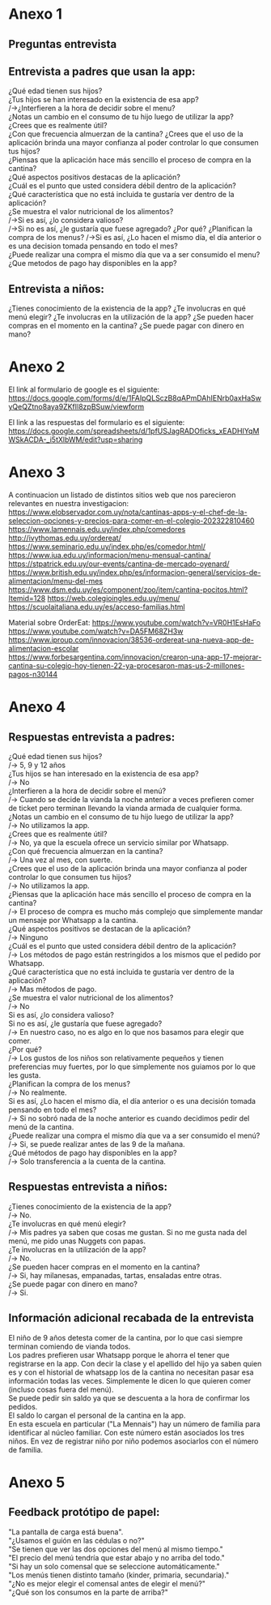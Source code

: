 # Anexo 1
## Preguntas entrevista

## Entrevista a padres que usan la app:
¿Qué edad tienen sus hijos?  
¿Tus hijos se han interesado en la existencia de esa app?  
  /->¿Interfieren a la hora de decidir sobre el menu?  
¿Notas un cambio en el consumo de tu hijo luego de utilizar la app?   
¿Crees que es realmente útil?  
¿Con que frecuencia almuerzan de la cantina?
¿Crees que el uso de la aplicación brinda una mayor confianza al poder controlar lo que consumen tus hijos?  
¿Piensas que la aplicación hace más sencillo el proceso de compra en la cantina?  
¿Qué aspectos positivos destacas de la aplicación?  
¿Cuál es el punto que usted considera débil dentro de la aplicación?  
¿Qué característica que no está incluida te gustaría ver dentro de la aplicación?  
¿Se muestra el valor nutricional de los alimentos?   
  /->Si es así, ¿lo considera valioso?  
  /->Si no es así, ¿le gustaría que fuese agregado? ¿Por qué? 
¿Planifican la compra de los menus?
  /->Si es así, ¿Lo hacen el mismo día, el día anterior o es una decision tomada pensando en todo el mes?  
¿Puede realizar una compra el mismo día que va a ser consumido el menu?
¿Que metodos de pago hay disponibles en la app?

## Entrevista a niños:
¿Tienes conocimiento de la existencia de la app?
¿Te involucras en qué menú elegir?
¿Te involucras en la utilización de la app?
¿Se pueden hacer compras en el momento en la cantina?
¿Se puede pagar con dinero en mano?

# Anexo 2
El link al formulario de google es el siguiente:
https://docs.google.com/forms/d/e/1FAIpQLSczB8qAPmDAhIENrb0axHaSwyQeQZtno8aya9ZKfIl8zpBSuw/viewform

El link a las respuestas del formulario es el siguiente:
https://docs.google.com/spreadsheets/d/1pfUSJagRADOficks_xEADHIYqMWSkACDA-_i5tXlbWM/edit?usp=sharing

# Anexo 3
A continuacion un listado de distintos sitios web que nos parecieron relevantes en nuestra investigacion:
https://www.elobservador.com.uy/nota/cantinas-apps-y-el-chef-de-la-seleccion-opciones-y-precios-para-comer-en-el-colegio-202322810460 
https://www.lamennais.edu.uy/index.php/comedores
http://ivythomas.edu.uy/ordereat/
https://www.seminario.edu.uy/index.php/es/comedor.html/ 
https://www.iua.edu.uy/informacion/menu-mensual-cantina/
https://stpatrick.edu.uy/our-events/cantina-de-mercado-oyenard/
https://www.british.edu.uy/index.php/es/informacion-general/servicios-de-alimentacion/menu-del-mes
https://www.dsm.edu.uy/es/component/zoo/item/cantina-pocitos.html?Itemid=128
https://web.colegioingles.edu.uy/menu/
https://scuolaitaliana.edu.uy/es/acceso-familias.html

Material sobre OrderEat:
https://www.youtube.com/watch?v=VR0H1EsHaFo 
https://www.youtube.com/watch?v=DA5FM68ZH3w
https://www.iproup.com/innovacion/38536-ordereat-una-nueva-app-de-alimentacion-escolar
https://www.forbesargentina.com/innovacion/crearon-una-app-17-mejorar-cantina-su-colegio-hoy-tienen-22-ya-procesaron-mas-us-2-millones-pagos-n30144

# Anexo 4
## Respuestas entrevista a padres:   
¿Qué edad tienen sus hijos?   
/-> 5, 9 y 12 años  
¿Tus hijos se han interesado en la existencia de esa app?   
/-> No   
¿Interfieren a la hora de decidir sobre el menú?   
/-> Cuando se decide la vianda la noche anterior a veces prefieren comer de ticket pero terminan llevando la vianda     armada de cualquier forma.   
¿Notas un cambio en el consumo de tu hijo luego de utilizar la app?   
/-> No utilizamos la app.   
¿Crees que es realmente útil?   
/-> No, ya que la escuela ofrece un servicio similar por Whatsapp.   
¿Con qué frecuencia almuerzan en la cantina?   
/-> Una vez al mes, con suerte.   
¿Crees que el uso de la aplicación brinda una mayor confianza al poder controlar lo que consumen tus hijos?   
/-> No utilizamos la app.   
¿Piensas que la aplicación hace más sencillo el proceso de compra en la cantina?   
/-> El proceso de compra es mucho más complejo que simplemente mandar un mensaje por Whatsapp a la cantina.   
¿Qué aspectos positivos se destacan de la aplicación?    
/-> Ninguno   
¿Cuál es el punto que usted considera débil dentro de la aplicación?    
/-> Los métodos de pago están restringidos a los mismos que el pedido por Whatsapp.   
¿Qué característica que no está incluida te gustaría ver dentro de la aplicación?    
/-> Mas métodos de pago.    
¿Se muestra el valor nutricional de los alimentos?    
/-> No    
Si es así, ¿lo considera valioso?   
Si no es así, ¿le gustaría que fuese agregado?    
/-> En nuestro caso, no es algo en lo que nos basamos para elegir que comer.   
¿Por qué?    
/-> Los gustos de los niños son relativamente pequeños y tienen preferencias muy fuertes, por lo que simplemente nos  guiamos por lo que les gusta.   
¿Planifican la compra de los menus?   
/-> No realmente.   
Si es así, ¿Lo hacen el mismo día, el día anterior o es una decisión tomada pensando en todo el mes?   
/-> Si no sobró nada de la noche anterior es cuando decidimos pedir del menú de la cantina.   
¿Puede realizar una compra el mismo día que va a ser consumido el menú?    
/-> Si, se puede realizar antes de las 9 de la mañana.   
¿Qué métodos de pago hay disponibles en la app?   
/-> Solo transferencia a la cuenta de la cantina.   

## Respuestas entrevista a niños:   
¿Tienes conocimiento de la existencia de la app?    
/-> No.   
¿Te involucras en qué menú elegir?    
/-> Mis padres ya saben que cosas me gustan. Si no me gusta nada del menú, me pido unas Nuggets con papas.   
¿Te involucras en la utilización de la app?    
/-> No.    
¿Se pueden hacer compras en el momento en la cantina?    
/-> Si, hay milanesas, empanadas, tartas, ensaladas entre otras.    
¿Se puede pagar con dinero en mano?    
/-> Si.   

## Información adicional recabada de la entrevista   
El niño de 9 años detesta comer de la cantina, por lo que casi siempre terminan comiendo de vianda todos.   
Los padres prefieren usar Whatsapp porque le ahorra el tener que registrarse en la app. Con decir la clase y el apellido del hijo ya saben quien es y con el historial de whatsapp los de la cantina no necesitan pasar esa información todas las veces. Simplemente le dicen lo que quieren comer (incluso cosas fuera del menú).   
Se puede pedir sin saldo ya que se descuenta a la hora de confirmar los pedidos.   
El saldo lo cargan el personal de la cantina en la app.   
En esta escuela en particular ("La Mennais") hay un número de familia para identificar al núcleo familiar. Con este número están asociados los tres niños. En vez de registrar niño por niño podemos asociarlos con el número de familia.   

# Anexo 5  
## Feedback protótipo de papel:  
"La pantalla de carga está buena".  
"¿Usamos el guión en las cédulas o no?"  
"Se tienen que ver las dos opciones del menú al mismo tiempo."  
"El precio del menú tendría que estar abajo y no arriba del todo."  
"Si hay un solo comensal que se seleccione automáticamente."  
"Los menús tienen distinto tamaño (kinder, primaria, secundaria)."  
"¿No es mejor elegir el comensal antes de elegir el menú?"  
"¿Qué son los consumos en la parte de arriba?"
